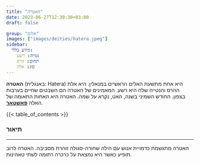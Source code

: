 ```yaml
---
title: "האטרה"
date: 2023-06-27T12:39:30+03:00
draft: false

group: "אלים"
images: ["images/deities/hatera.jpeg"]
sidebar:
  מידע כללי:
    נטייה: רשע
    תחום: הרס
    סוג: אלה
---
```


**האטרה** (באנגלית: Hatera) היא אחת מתשעת האלים הראשיים במנאלין. היא אלת ההרס והנטייה שלה היא רשע. המאמינים של האטרה הם השבטים שחיים בערבות בצפון. החודש השמיני בשנה, האט, נקרא על שמה. האטרה היא האחות התאומה של האלה [**פאשטאר**](../../deities/phashtar).

{{< table_of_contents >}}

### תיאור

---

האטרה מתגשמת כדמויית אנוש עם הילה שחורה-סגולה זוהרת מסביבה. האטרה לרוב תופיע כאשר היא נמצאת על כרכרה רתומה לשתי טאהינות.
